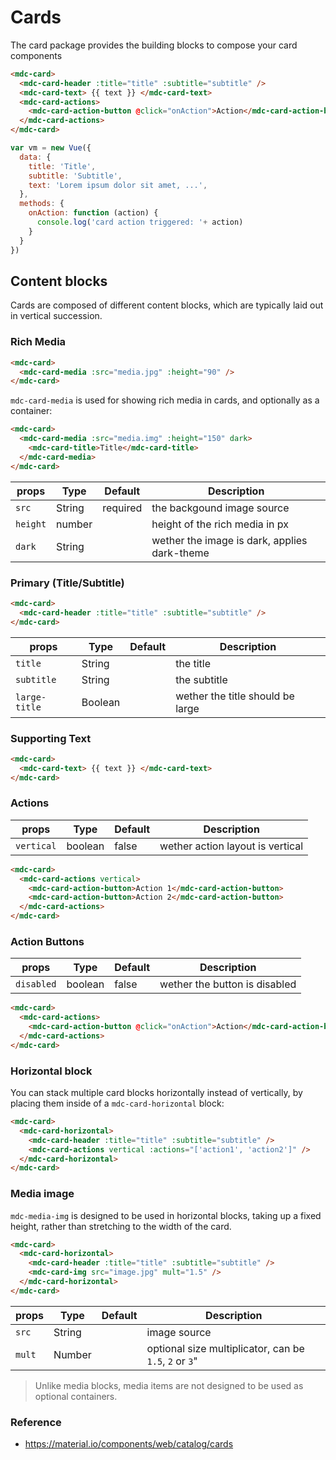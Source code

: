 # Cards

The card package provides the building blocks to compose your card components

```html
<mdc-card>
  <mdc-card-header :title="title" :subtitle="subtitle" />
  <mdc-card-text> {{ text }} </mdc-card-text> 
  <mdc-card-actions>
    <mdc-card-action-button @click="onAction">Action</mdc-card-action-button>
  </mdc-card-actions>
</mdc-card>
```

```javascript
var vm = new Vue({
  data: {
    title: 'Title',
    subtitle: 'Subtitle',
    text: 'Lorem ipsum dolor sit amet, ...',
  },
  methods: {
    onAction: function (action) {
      console.log('card action triggered: '+ action)
    } 
  }
})
```

## Content blocks

Cards are composed of different content blocks, which are typically laid out in 
vertical succession.

### Rich Media

```html
<mdc-card>
  <mdc-card-media :src="media.jpg" :height="90" />
</mdc-card>
```

`mdc-card-media` is used for showing rich media in cards, and optionally as a 
container:

```html
<mdc-card>
  <mdc-card-media :src="media.img" :height="150" dark>
    <mdc-card-title>Title</mdc-card-title>
  </mdc-card-media>
</mdc-card>
```

| props | Type | Default | Description |
|-------|------|---------|-------------|
|`src`| String|required| the backgound image source |
|`height`|number|| height of the rich media in px |
|`dark`|String|| wether the image is dark, applies dark-theme |


### Primary  (Title/Subtitle)

```html
<mdc-card>
  <mdc-card-header :title="title" :subtitle="subtitle" />
</mdc-card>
```

| props | Type | Default | Description |
|-------|------|---------|-------------|
|`title`      | String  || the title |
|`subtitle`   | String  || the subtitle |
|`large-title`| Boolean || wether the title should be large |

### Supporting Text

```html
<mdc-card>
  <mdc-card-text> {{ text }} </mdc-card-text> 
</mdc-card>
```

### Actions

| props | Type | Default | Description |
|-------|------|---------|-------------|
|`vertical`| boolean |false| wether action layout is vertical |

```html
<mdc-card>
  <mdc-card-actions vertical>
    <mdc-card-action-button>Action 1</mdc-card-action-button>
    <mdc-card-action-button>Action 2</mdc-card-action-button>
  </mdc-card-actions>
</mdc-card>
```

### Action Buttons

| props | Type | Default | Description |
|-------|------|---------|-------------|
|`disabled`| boolean |false| wether the button is disabled |

```html
<mdc-card>
  <mdc-card-actions>
    <mdc-card-action-button @click="onAction">Action</mdc-card-action-button>
  </mdc-card-actions>
</mdc-card>
```

### Horizontal block

You can stack multiple card blocks horizontally instead of vertically, by 
placing them inside of a `mdc-card-horizontal` block:

```html
<mdc-card>
  <mdc-card-horizontal>
    <mdc-card-header :title="title" :subtitle="subtitle" />
    <mdc-card-actions vertical :actions="['action1', 'action2']" />
  </mdc-card-horizontal> 
</mdc-card>
```

### Media image

`mdc-media-img` is designed to be used in horizontal blocks, taking up a 
fixed height, rather than stretching to the width of the card.

```html
<mdc-card>
  <mdc-card-horizontal>
    <mdc-card-header :title="title" :subtitle="subtitle" />
    <mdc-card-img src="image.jpg" mult="1.5" />
  </mdc-card-horizontal> 
</mdc-card>
```

| props | Type | Default | Description |
|-------|------|---------|-------------|
|`src`| String|| image source |
|`mult`| Number|| optional size multiplicator, can be `1.5`, `2` or `3`" |


> Unlike media blocks, media items are not designed to be used as optional 
containers.


### Reference
- https://material.io/components/web/catalog/cards

